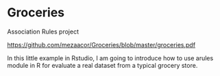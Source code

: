 # Groceries
Association Rules project

https://github.com/mezaacor/Groceries/blob/master/groceries.pdf

In this little example in Rstudio, I am going to introduce how to use arules module in R for evaluate a real dataset from a typical grocery store. 
